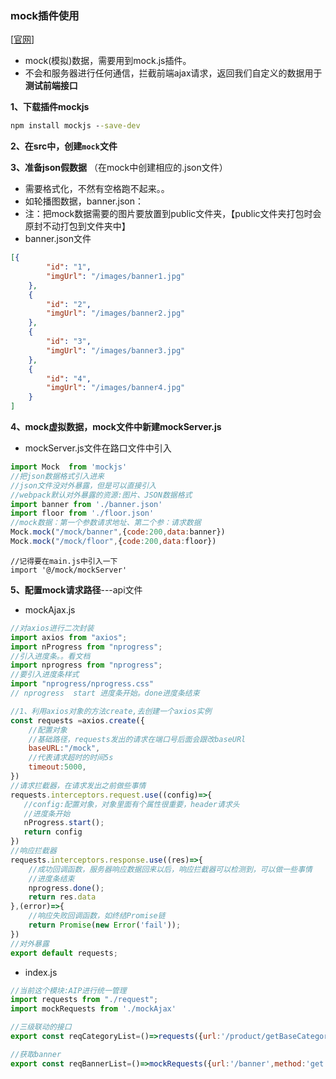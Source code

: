 ### mock插件使用

[[官网](http://mockjs.com/)]

+ mock(模拟)数据，需要用到mock.js插件。
+ 不会和服务器进行任何通信，拦截前端ajax请求，返回我们自定义的数据用于**测试前端接口**

**1、下载插件mockjs**

```cmd
npm install mockjs --save-dev
```

**2、在src中，创建`mock`文件**

**3、准备json假数据** （在mock中创建相应的.json文件）

+ 需要格式化，不然有空格跑不起来。。
+ 如轮播图数据，banner.json：
+ 注：把mock数据需要的图片要放置到public文件夹，【public文件夹打包时会原封不动打包到文件夹中】
+ banner.json文件

```json
[{
        "id": "1",
        "imgUrl": "/images/banner1.jpg"
    },
    {
        "id": "2",
        "imgUrl": "/images/banner2.jpg"
    },
    {
        "id": "3",
        "imgUrl": "/images/banner3.jpg"
    },
    {
        "id": "4",
        "imgUrl": "/images/banner4.jpg"
    }
]
```

**4、mock虚拟数据，mock文件中新建mockServer.js**

+ mockServer.js文件在路口文件中引入

```js
import Mock  from 'mockjs'
//把json数据格式引入进来
//json文件没对外暴露，但是可以直接引入
//webpack默认对外暴露的资源:图片、JSON数据格式
import banner from './banner.json'
import floor from './floor.json'
//mock数据：第一个参数请求地址、第二个参：请求数据
Mock.mock("/mock/banner",{code:200,data:banner})
Mock.mock("/mock/floor",{code:200,data:floor})	
```

```
//记得要在main.js中引入一下
import '@/mock/mockServer'
```

**5、配置mock请求路径**---api文件

+ mockAjax.js

```js
//对axios进行二次封装
import axios from "axios";
import nProgress from "nprogress";
//引入进度条。。看文档
import nprogress from "nprogress";
//要引入进度条样式
import "nprogress/nprogress.css"
// nprogress  start 进度条开始。done进度条结束

//1、利用axios对象的方法create,去创建一个axios实例
const requests =axios.create({
    //配置对象
    //基础路径，requests发出的请求在端口号后面会跟改baseURl
    baseURL:"/mock",
    //代表请求超时的时间5s
    timeout:5000,
})
//请求拦截器，在请求发出之前做些事情
requests.interceptors.request.use((config)=>{
   //config:配置对象，对象里面有个属性很重要，header请求头
   //进度条开始
   nProgress.start();
   return config
})
//响应拦截器
requests.interceptors.response.use((res)=>{
    //成功回调函数，服务器响应数据回来以后，响应拦截器可以检测到，可以做一些事情
    //进度条结束
    nprogress.done();
    return res.data
},(error)=>{
    //响应失败回调函数，如终结Promise链
    return Promise(new Error('fail'));
})
//对外暴露
export default requests;
```

+ index.js

```js
//当前这个模块:AIP进行统一管理
import requests from "./request";
import mockRequests from './mockAjax'

//三级联动的接口
export const reqCategoryList=()=>requests({url:'/product/getBaseCategoryList',method:'get'})

//获取banner
export const reqBannerList=()=>mockRequests({url:'/banner',method:'get'})
```

